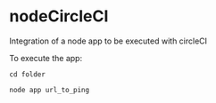 # nodeCircleCI
Integration of a node app to be executed with circleCI

To execute the app:

```
cd folder

node app url_to_ping
```